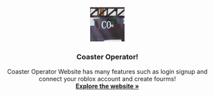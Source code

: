 <a id="readme-top"></a>

<br />
<div align="center">
  <a href="https://github.com/CoasterOperator/CoasterOperator">
    <img src="/Images/ProfileIcon.png" alt="Logo" width="80" height="80">
  </a>

  <h3 align="center">Coaster Operator!</h3>

  <p align="center">
    Coaster Operator Website has many features such as login signup and connect your roblox account and create fourms!
    <br />
    <a href="https://coasteroperator.com"><strong>Explore the website »</strong></a>
    <br />
    <br />
  </p>
</div>
